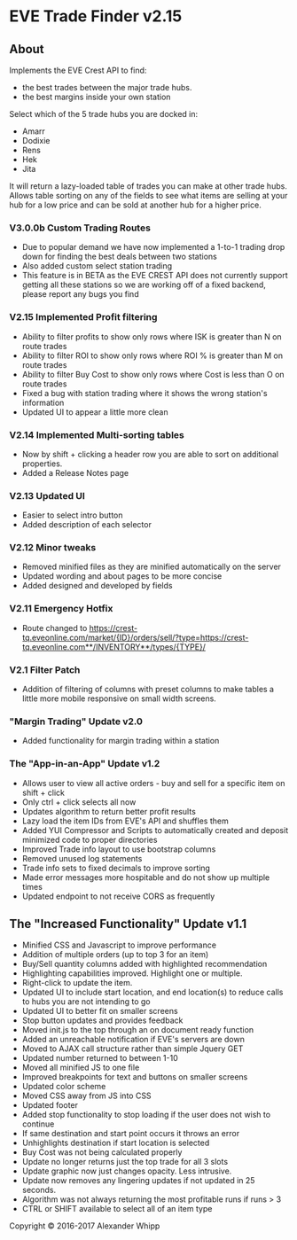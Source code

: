 # EVE Trade Finder v2.15

## About
Implements the EVE Crest API to find:

* the best trades between the major trade hubs.
* the best margins inside your own station

Select which of the 5 trade hubs you are docked in:

* Amarr
* Dodixie
* Rens
* Hek
* Jita

It will return a lazy-loaded table of trades you can make at other trade hubs. Allows table sorting on any of the fields to see what items are selling at your hub for a low price and can be sold at another hub for a higher price.

### V3.0.0b Custom Trading Routes
* Due to popular demand we have now implemented a 1-to-1 trading drop down for finding the best deals between two stations
* Also added custom select station trading
* This feature is in BETA as the EVE CREST API does not currently support getting all these stations so we are working off of a fixed backend, please report any bugs you find

### V2.15 Implemented Profit filtering
* Ability to filter profits to show only rows where ISK is greater than N on route trades
* Ability to filter ROI to show only rows where ROI % is greater than M on route trades
* Ability to filter Buy Cost to show only rows where Cost is less than O on route trades
* Fixed a bug with station trading where it shows the wrong station's information
* Updated UI to appear a little more clean

### V2.14 Implemented Multi-sorting tables
* Now by shift + clicking a header row you are able to sort on additional properties.
* Added a Release Notes page

### V2.13 Updated UI
* Easier to select intro button
* Added description of each selector

### V2.12 Minor tweaks
* Removed minified files as they are minified automatically on the server
* Updated wording and about pages to be more concise
* Added designed and developed by fields

### V2.11 Emergency Hotfix
* Route changed to https://crest-tq.eveonline.com/market/{ID}/orders/sell/?type=https://crest-tq.eveonline.com**/INVENTORY**/types/{TYPE}/

### V2.1 Filter Patch
* Addition of filtering of columns with preset columns to make tables a little more mobile responsive on small width screens.

### "Margin Trading" Update v2.0
* Added functionality for margin trading within a station

### The "App-in-an-App" Update v1.2
* Allows user to view all active orders - buy and sell for a specific item on shift + click
* Only ctrl + click selects all now
* Updates algorithm to return better profit results
* Lazy load the item IDs from EVE's API and shuffles them
* Added YUI Compressor and Scripts to automatically created and deposit minimized code to proper directories
* Improved Trade info layout to use bootstrap columns
* Removed unused log statements
* Trade info sets to fixed decimals to improve sorting
* Made error messages more hospitable and do not show up multiple times
* Updated endpoint to not receive CORS as frequently

## The "Increased Functionality" Update v1.1
* Minified CSS and Javascript to improve performance
* Addition of multiple orders (up to top 3 for an item)
* Buy/Sell quantity columns added with highlighted recommendation
* Highlighting capabilities improved. Highlight one or multiple.
* Right-click to update the item.
* Updated UI to include start location, and end location(s) to reduce calls to hubs you are not intending to go
* Updated UI to better fit on smaller screens
* Stop button updates and provides feedback
* Moved init.js to the top through an on document ready function
* Added an unreachable notification if EVE's servers are down
* Moved to AJAX call structure rather than simple Jquery GET
* Updated number returned to between 1-10
* Moved all minified JS to one file
* Improved breakpoints for text and buttons on smaller screens
* Updated color scheme
* Moved CSS away from JS into CSS
* Updated footer
* Added stop functionality to stop loading if the user does not wish to continue
* If same destination and start point occurs it throws an error
* Unhighlights destination if start location is selected
* Buy Cost was not being calculated properly
* Update no longer returns just the top trade for all 3 slots
* Update graphic now just changes opacity. Less intrusive.
* Update now removes any lingering updates if not updated in 25 seconds.
* Algorithm was not always returning the most profitable runs  if runs > 3
* CTRL or SHIFT available to select all of an item type


Copyright © 2016-2017 Alexander Whipp
